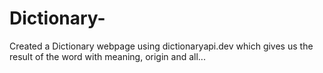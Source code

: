 # Dictionary-
Created a Dictionary webpage using dictionaryapi.dev which gives us the result of the word with meaning, origin and all...
